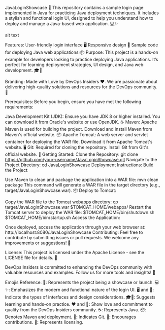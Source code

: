JavaLoginShowcase 🚀
This repository contains a sample login page implemented in Java for practicing Java deployment techniques. It includes a stylish and functional login UI, designed to help you understand how to deploy and manage a Java-based web application. 💻✨

alt text

Features:
User-friendly login interface 🖥️
Responsive design 📱
Sample code for deploying Java web applications 📦
Purpose:
This project is a hands-on example for developers looking to practice deploying Java applications. It’s perfect for learning deployment strategies, UI design, and Java web development. 🎓🔧

Branding:
Made with Love by DevOps Insiders ❤️. We are passionate about delivering high-quality solutions and resources for the DevOps community. 🌟

Prerequisites:
Before you begin, ensure you have met the following requirements:

Java Development Kit (JDK): Ensure you have JDK 8 or higher installed. You can download it from Oracle's website or use OpenJDK. ☕
Maven: Apache Maven is used for building the project. Download and install Maven from Maven's official website. 📦
Apache Tomcat: A web server and servlet container for deploying the WAR file. Download it from Apache Tomcat's website. 🖥️
Git: Required for cloning the repository. Install Git from Git's official website. 🧩
Getting Started:
Clone the Repository:
git clone https://github.com/your-username/JavaLoginShowcase.git
Navigate to the Project Directory:
cd JavaLoginShowcase
Deployment Instructions:
Build the Project:

Use Maven to clean and package the application into a WAR file:
mvn clean package
This command will generate a WAR file in the target directory (e.g., target/JavaLoginShowcase.war). 📦
Deploy to Tomcat:

Copy the WAR file to the Tomcat webapps directory:
cp target/JavaLoginShowcase.war $TOMCAT_HOME/webapps/
Restart the Tomcat server to deploy the WAR file:
$TOMCAT_HOME/bin/shutdown.sh
$TOMCAT_HOME/bin/startup.sh
Access the Application:

Once deployed, access the application through your web browser at:
http://localhost:8080/JavaLoginShowcase
Contributing:
Feel free to contribute by submitting issues or pull requests. We welcome any improvements or suggestions! 🤝

License:
This project is licensed under the Apache License - see the LICENSE file for details. 📜

DevOps Insiders is committed to enhancing the DevOps community with valuable resources and examples. Follow us for more tools and insights! 🌟

Emojis Reference:
🚀: Represents the project being a showcase or launch.
💻✨: Emphasizes the modern and functional nature of the login UI.
🖥️ and 📱: Indicate the types of interfaces and design considerations.
🎓🔧: Suggests learning and hands-on practice.
❤️ and 🌟: Show love and commitment to quality from the DevOps Insiders community.
☕: Represents Java.
📦: Denotes Maven and deployment.
🧩: Indicates Git.
🤝: Encourages contributions.
📜: Represents licensing.
